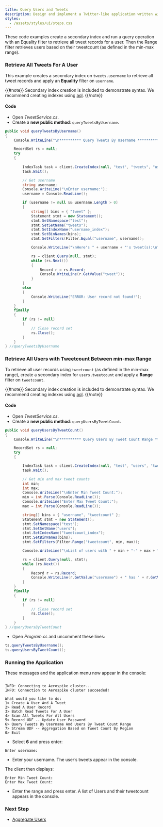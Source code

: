 ```yaml
---
title: Query Users and Tweets
description: Design and implement a Twitter-like application written with Aerospike as the database.
styles:
  - /assets/styles/ui/steps.css
---
```


These code examples create a secondary index and run a query operation with an Equality filter to retrieve all tweet records for a user. Then the Range filter retrieves users based on their tweetcount (as defined in the min-max range).

### Retrieve All Tweets For A User

This example creates a secondary index on `tweets.username` to retrieve all tweet records and apply an **Equality** filter on `username`.

{{#note}}
Secondary index creation is included to demonstrate syntax. We recommend creating indexes using [aql](/docs/tools/aql).
{{/note}}

#### Code

- Open _TweetService.cs_.
- Create a **new public method**: `queryTweetsByUsername`.

```cs
public void queryTweetsByUsername()
{
    Console.WriteLine("\n********** Query Tweets By Username **********\n");

    RecordSet rs = null;
    try
    {
   
        IndexTask task = client.CreateIndex(null, "test", "tweets", "username_index", "username", IndexType.STRING);
        task.Wait();

        // Get username
        string username;
        Console.WriteLine("\nEnter username:");
        username = Console.ReadLine();

        if (username != null && username.Length > 0)
        {
            string[] bins = { "tweet" };
            Statement stmt = new Statement();
            stmt.SetNamespace("test");
            stmt.SetSetName("tweets");
            stmt.SetIndexName("username_index");
            stmt.SetBinNames(bins);
            stmt.SetFilters(Filter.Equal("username", username));

            Console.WriteLine("\nHere's " + username + "'s tweet(s):\n");

            rs = client.Query(null, stmt);
            while (rs.Next())
            {
                Record r = rs.Record;
                Console.WriteLine(r.GetValue("tweet"));
            }
        }
        else
        {
            Console.WriteLine("ERROR: User record not found!");
        }
    }
    finally
    {
        if (rs != null)
        {
            // Close record set
            rs.Close();
        }
    }
} //queryTweetsByUsername
```

### Retrieve All Users with Tweetcount Between min-max Range

To retrieve all user records using `tweetcount` (as defined in the min-max range), create a secondary index for `users.tweetcount` and apply a  **Range** filter on `tweetcount`.

{{#note}}
Secondary index creation is included to demonstrate syntax. We recommend creating indexes using [aql](/docs/tools/aql).
{{/note}}

#### Code
 
- Open _TweetService.cs_.
- Create a **new public method**: `queryUsersByTweetCount`.

```cs
public void queryUsersByTweetCount()
{
    Console.WriteLine("\n********** Query Users By Tweet Count Range **********\n");

    RecordSet rs = null;
    try
    {

        IndexTask task = client.CreateIndex(null, "test", "users", "tweetcount_index", "tweetcount", IndexType.NUMERIC);
        task.Wait();

        // Get min and max tweet counts
        int min;
        int max;
        Console.WriteLine("\nEnter Min Tweet Count:");
        min = int.Parse(Console.ReadLine());
        Console.WriteLine("Enter Max Tweet Count:");
        max = int.Parse(Console.ReadLine());

        string[] bins = { "username", "tweetcount" };
        Statement stmt = new Statement();
        stmt.SetNamespace("test");
        stmt.SetSetName("users");
        stmt.SetIndexName("tweetcount_index");
        stmt.SetBinNames(bins);
        stmt.SetFilters(Filter.Range("tweetcount", min, max));

        Console.WriteLine("\nList of users with " + min + "-" + max + " tweets:\n");

        rs = client.Query(null, stmt);
        while (rs.Next())
        {
            Record r = rs.Record;
            Console.WriteLine(r.GetValue("username") + " has " + r.GetValue("tweetcount") + " tweets");
        }
    }
    finally
    {
        if (rs != null)
        {
            // Close record set
            rs.Close();
        }
    }
} //queryUsersByTweetCount
```

- Open _Program.cs_ and uncomment these lines:
    
```cs
ts.queryTweetsByUsername();
ts.queryUsersByTweetCount();
```

### Running the Application

These messages and the application menu now appear in the console:

```

INFO: Connecting to Aerospike cluster... 
INFO: Connection to Aerospike cluster succeeded!

What would you like to do:
1> Create A User And A Tweet
2> Read A User Record
3> Batch Read Tweets For A User
4> Scan All Tweets For All Users
5> Record UDF -- Update User Password
6> Query Tweets By Username And Users By Tweet Count Range
7> Stream UDF -- Aggregation Based on Tweet Count By Region
0> Exit

```

- Select **6** and press enter:

```
Enter username:
```

- Enter your username. 
 The user’s tweets appear in the console.

 The client then displays:

```
Enter Min Tweet Count:
Enter Max Tweet Count:
```

- Enter the range and press enter. A list of Users and their tweetcount appears in the console.

### Next Step

- [Aggregate Users](/docs/client/csharp/examples/application/aggregate.html)
